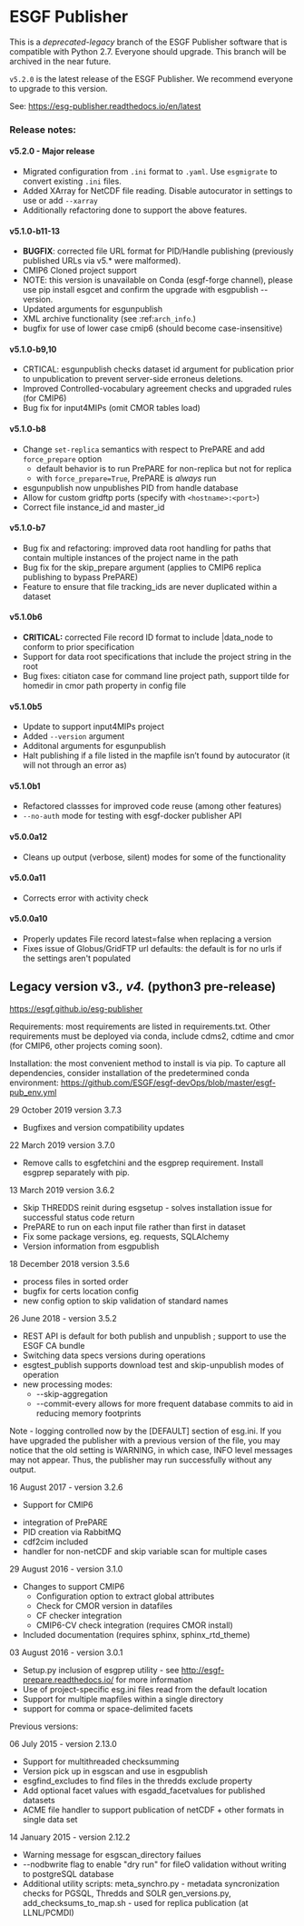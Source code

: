 # ESGF Publisher

This is a *deprecated-legacy* branch of the ESGF Publisher software that is compatible with Python 2.7.  Everyone should upgrade.  This branch will be archived in the near future.

`v5.2.0` is the latest release of the ESGF Publisher.  We recommend everyone to upgrade to this version.

See: https://esg-publisher.readthedocs.io/en/latest

### Release notes:

#### v5.2.0 - Major release
* Migrated configuration from `.ini` format to `.yaml`.  Use `esgmigrate` to convert existing `.ini` files.
*  Added XArray for NetCDF file reading.  Disable autocurator in settings to use or add `--xarray`
* Additionally refactoring done to support the above features.

#### v5.1.0-b11-13

* **BUGFIX**: corrected file URL format for PID/Handle publishing (previously published URLs via v5.* were malformed).
* CMIP6 Cloned project support
* NOTE: this version is unavailable on Conda (esgf-forge channel), please use pip install esgcet and confirm the upgrade with esgpublish --version.
* Updated arguments for esgunpublish
* XML archive functionality (see :ref:`arch_info`.)
* bugfix for use of lower case cmip6 (should become case-insensitive)


#### v5.1.0-b9,10

* CRTICAL: esgunpublish checks dataset id argument for publication prior to unpublication to prevent server-side erroneus deletions.
* Improved Controlled-vocabulary agreement checks and upgraded rules (for CMIP6)
* Bug fix for input4MIPs (omit CMOR tables load)

#### v5.1.0-b8

* Change ``set-replica`` semantics with respect to PrePARE and add ``force_prepare`` option
   - default behavior is to run PrePARE for non-replica but not for replica
   - with ``force_prepare=True``, PrePARE is *always* run
* esgunpublish now unpublishes PID from handle database
* Allow for custom gridftp ports (specify with ``<hostname>:<port>``)
* Correct file instance_id and master_id

#### v5.1.0-b7

* Bug fix and refactoring: improved data root handling for paths that contain multiple instances of the project name in the path
* Bug fix for the skip_prepare argument (applies to CMIP6 replica publishing to bypass PrePARE)
* Feature to ensure that file tracking_ids are never duplicated within a dataset

#### v5.1.0b6

* **CRITICAL:** corrected File record ID format to include |data_node to conform to prior specification
* Support for data root specifications that include the project string in the root
* Bug fixes: citiaton case for command line project path, support tilde for homedir in cmor path property in config file

#### v5.1.0b5

* Update to support input4MIPs project
* Added `--version` argument
* Additonal arguments for esgunpublish
* Halt publishing if a file listed in the mapfile isn’t found by autocurator (it will not through an error as)

#### v5.1.0b1

* Refactored classses for improved code reuse (among other features)
* `--no-auth` mode for testing with esgf-docker publisher API


#### v5.0.0a12

* Cleans up output (verbose, silent) modes for some of the functionality

#### v5.0.0a11

* Corrects error with activity check

#### v5.0.0a10

* Properly updates File record latest=false when replacing a version
* Fixes issue of Globus/GridFTP url defaults: the default is for no urls if the settings aren't populated

## Legacy version v3.*, v4.* (python3 pre-release)


https://esgf.github.io/esg-publisher

Requirements:  most requirements are listed in requirements.txt.  Other requirements must be deployed via conda, include cdms2, cdtime and cmor (for CMIP6, other projects coming soon).  

Installation:  the most convenient method to install is via pip.  To capture all dependencies, consider installation of the predetermined conda environment: https://github.com/ESGF/esgf-devOps/blob/master/esgf-pub_env.yml

29 October 2019 version 3.7.3

* Bugfixes and version compatibility updates

22 March 2019 version 3.7.0

* Remove calls to esgfetchini and the esgprep requirement.  Install esgprep separately with pip.

13 March 2019 version 3.6.2

* Skip THREDDS reinit during esgsetup - solves installation issue for successful status code return
* PrePARE to run on each input file rather than first in dataset
* Fix some package versions, eg. requests, SQLAlchemy
* Version information from esgpublish

18 December 2018  version 3.5.6

* process files in sorted order
* bugfix for certs location config
* new config option to skip validation of standard names

26 June 2018 - version 3.5.2

* REST API is default for both publish and unpublish ; support to use the ESGF CA bundle
* Switching data specs versions during operations
* esgtest_publish supports download test and skip-unpublish modes of operation
* new processing modes:
   - --skip-aggregation  
   - --commit-every  allows for more frequent database commits to aid in reducing memory footprints

Note - logging controlled now by the [DEFAULT] section of esg.ini. If you have upgraded the publisher with a previous version of the file, you may notice that the old setting is WARNING, in which case, INFO level messages may not appear.  Thus, the publisher may run successfully without any output.  



16 August 2017 - version 3.2.6

* Support for CMIP6
- integration of PrePARE
- PID creation via RabbitMQ
- cdf2cim included
- handler for non-netCDF and skip variable scan for multiple cases

29 August 2016 - version 3.1.0

* Changes to support CMIP6
  - Configuration option to extract global attributes
  - Check for CMOR version in datafiles
  - CF checker integration
  - CMIP6-CV check integration (requires CMOR install)
* Included documentation (requires sphinx, sphinx_rtd_theme)

03 August 2016 - version 3.0.1

* Setup.py inclusion of esgprep utility - see http://esgf-prepare.readthedocs.io/ for more information
* Use of project-specific esg.ini files read from the default location
* Support for multiple mapfiles within a single directory
* support for comma or space-delimited facets


Previous versions:

06 July 2015 - version 2.13.0

 * Support for multithreaded checksumming
 * Version pick up in esgscan and use in esgpublish
 * esgfind_excludes to find files in the thredds exclude property
 * Add optional facet values with esgadd_facetvalues for published datasets
 * ACME file handler to support publication of netCDF + other formats in single data set

14 January 2015 - version 2.12.2

 * Warning message for esgscan_directory failues
 * --nodbwrite flag to enable "dry run" for fileO validation without writing to postgreSQL database
 * Additional utility scripts:
      meta_synchro.py - metadata syncronization checks for PGSQL, Thredds and SOLR
     gen_versions.py, add_checksums_to_map.sh  - used for replica publication (at LLNL/PCMDI)
